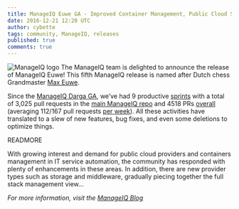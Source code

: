 ```yaml
---
title: ManageIQ Euwe GA - Improved Container Management, Public Cloud Support, and More
date: 2016-12-21 12:20 UTC
author: cybette
tags: community, ManageIQ, releases
published: true
comments: true
---
```


![ManageIQ logo](blog/manageiq-logo-glyph.png) The ManageIQ team is delighted to announce the release of ManageIQ Euwe! This fifth ManageIQ release is named after Dutch chess Grandmaster [Max Euwe](https://en.wikipedia.org/wiki/Max_Euwe). 

Since the [ManageIQ Darga GA](/blog/2016/06/darga-ga-announcement/), we’ve had 9 productive [sprints](/blog/tags/sprints/) with a total of 3,025 pull requests in the [main ManageIQ repo](https://github.com/manageiq/manageiq) and 4518 PRs [overall](https://github.com/manageiq/) (averaging 112/167 pull requests [per week](/blog/tags/LWIMIQ/)). All these activities have translated to a slew of new features, bug fixes, and even some deletions to optimize things.

READMORE

With growing interest and demand for public cloud providers and containers management in IT service automation, the community has responded with plenty of enhancements in these areas. In addition, there are new provider types such as storage and middleware, gradually piecing together the full stack management view...

*For more information, visit the [ManageIQ Blog](http://manageiq.org/blog/2016/12/manageiq-euwe-ga-announcement/)*

